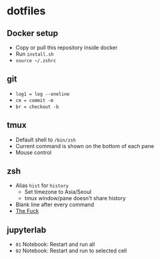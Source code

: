 # dotfiles

## Docker setup
- Copy or pull this repository inside docker
- Run `install.sh`
- `source ~/.zshrc`

## git
- `log1 = log --oneline`
- `cm = commit -m`
- `br = checkout -b`

## tmux
- Default shell to `/bin/zsh`
- Current command is shown on the bottom of each pane
- Mouse control

## zsh
- Alias `hist` for `history`
  - Set timezone to Asia/Seoul
  - tmux window/pane doesn't share history
- Blank line after every command
- [The Fuck](https://github.com/nvbn/thefuck)

## jupyterlab
- `01` Notebook: Restart and run all
- `02` Notebook: Restart and run to selected cell


